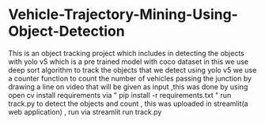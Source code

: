 # Vehicle-Trajectory-Mining-Using-Object-Detection
This is an object tracking project which includes in detecting the objects with yolo v5 which is a pre trained model with coco dataset
in this we use deep sort algorithm to track the objects that we detect using yolo v5
we use a counter function to count the number of vehicles passing the junction by drawing a line on video that will be given as input ,this was done by using open cv
install requirements via " pip install -r requirements.txt "
run track.py to detect the objects and count , this was uploaded in streamlit(a web application) , run via streamlit run track.py
